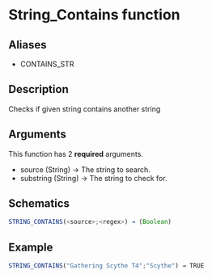 # String_Contains function

## Aliases

- CONTAINS_STR

## Description

Checks if given string contains another string

## Arguments

This function has 2 **required** arguments.

- source (String) → The string to search.
- substring (String) → The string to check for.

## Schematics

```js
STRING_CONTAINS(<source>;<regex>) → (Boolean)
```

## Example

```js
STRING_CONTAINS("Gathering Scythe T4";"Scythe") → TRUE
```
